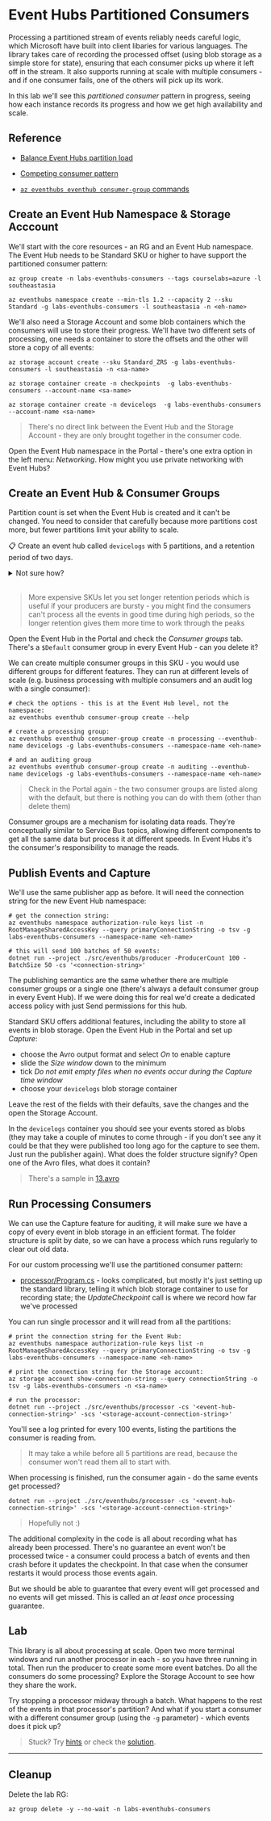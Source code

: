 # Event Hubs Partitioned Consumers

Processing a partitioned stream of events reliably needs careful logic, which Microsoft have built into client libaries for various languages. The library takes care of recording the processed offset (using blob storage as a simple store for state), ensuring that each consumer picks up where it left off in the stream. It also supports running at scale with multiple consumers - and if one consumer fails, one of the others will pick up its work.

In this lab we'll see this _partitioned consumer_ pattern in progress, seeing how each instance records its progress and how we get high availability and scale.

## Reference

- [Balance Event Hubs partition load](https://learn.microsoft.com/en-us/azure/event-hubs/event-processor-balance-partition-load)

- [Competing consumer pattern](https://learn.microsoft.com/en-us/previous-versions/msp-n-p/dn568101(v=pandp.10))

- [`az eventhubs eventhub consumer-group` commands](https://learn.microsoft.com/en-us/cli/azure/eventhubs/eventhub/consumer-group?view=azure-cli-latest)

## Create an Event Hub Namespace & Storage Acccount

We'll start with the core resources - an RG and an Event Hub namespace. The Event Hub needs to be Standard SKU or higher to have support the partitioned consumer pattern:

```
az group create -n labs-eventhubs-consumers --tags courselabs=azure -l southeastasia

az eventhubs namespace create --min-tls 1.2 --capacity 2 --sku Standard -g labs-eventhubs-consumers -l southeastasia -n <eh-name> 
```

We'll also need a Storage Account and some blob containers which the consumers will use to store their progress. We'll have two different sets of processing, one needs a container to store the offsets and the other will store a copy of all events:

```
az storage account create --sku Standard_ZRS -g labs-eventhubs-consumers -l southeastasia -n <sa-name>

az storage container create -n checkpoints  -g labs-eventhubs-consumers --account-name <sa-name>

az storage container create -n devicelogs  -g labs-eventhubs-consumers --account-name <sa-name>
```

> There's no direct link between the Event Hub and the Storage Account - they are only brought together in the consumer code.

Open the Event Hub namespace in the Portal - there's one extra option in the left menu: _Networking_. How might you use private networking with Event Hubs?

## Create an Event Hub & Consumer Groups

Partition count is set when the Event Hub is created and it can't be changed. You need to consider that carefully because more partitions cost more, but fewer partitions limit your ability to scale.

📋 Create an event hub called `devicelogs` with 5 partitions, and a retention period of two days.

<details>
  <summary>Not sure how?</summary>

```
# standard SKU allows for longer message retention:
az eventhubs eventhub create --name devicelogs --partition-count 5 --message-retention 2 -g labs-eventhubs-consumers --namespace-name <eh-name> 
```

</details><br/>

> More expensive SKUs let you set longer retention periods which is useful if your producers are bursty - you might find the consumers can't process all the events in good time during high periods, so the longer retention gives them more time to work through the peaks

Open the Event Hub in the Portal and check the _Consumer groups_ tab. There's a `$Default` consumer group in every Event Hub - can you delete it?

We can create multiple consumer groups in this SKU - you would use different groups for different features. They can run at different levels of scale (e.g. business processing with multiple consumers and an audit log with a single consumer):

```
# check the options - this is at the Event Hub level, not the namespace:
az eventhubs eventhub consumer-group create --help

# create a processing group:
az eventhubs eventhub consumer-group create -n processing --eventhub-name devicelogs -g labs-eventhubs-consumers --namespace-name <eh-name>

# and an auditing group
az eventhubs eventhub consumer-group create -n auditing --eventhub-name devicelogs -g labs-eventhubs-consumers --namespace-name <eh-name>
```

> Check in the Portal again - the two consumer groups are listed along with the default, but there is nothing you can do with them (other than delete them)

Consumer groups are a mechanism for isolating data reads. They're conceptually similar to Service Bus topics, allowing different components to get all the same data but process it at different speeds. In Event Hubs it's the consumer's responsibility to manage the reads.

## Publish Events and Capture

We'll use the same publisher app as before. It will need the connection string for the new Event Hub namespace:

```
# get the connection string:
az eventhubs namespace authorization-rule keys list -n RootManageSharedAccessKey --query primaryConnectionString -o tsv -g labs-eventhubs-consumers --namespace-name <eh-name>

# this will send 100 batches of 50 events:
dotnet run --project ./src/eventhubs/producer -ProducerCount 100 -BatchSize 50 -cs '<connection-string>'
```

The publishing semantics are the same whether there are multiple consumer groups or a single one (there's always a default consumer group in every Event Hub). If we were doing this for real we'd create a dedicated access policy with just Send permissions for this hub.

Standard SKU offers additional features, including the ability to store all events in blob storage. Open the Event Hub in the Portal and set up _Capture_:

- choose the Avro output format and select _On_ to enable capture
- slide the _Size window_ down to the minimum
- tick _Do not emit empty files when no events occur during the Capture time window_
- choose your `devicelogs` blob storage container

Leave the rest of the fields with their defaults, save the changes and the open the Storage Account. 

In the `devicelogs` container you should see your events stored as blobs (they may take a couple of minutes to come through - if you don't see any it could be that they were published too long ago for the capture to see them. Just run the publisher again). What does the folder structure signify? Open one of the Avro files, what does it contain?

> There's a sample in [13.avro](/labs/eventhubs-consumers/13.avro)

## Run Processing Consumers

We can use the Capture feature for auditing, it will make sure we have a copy of every event in blob storage in an efficient format. The folder structure is split by date, so we can have a process which runs regularly to clear out old data.

For our custom processing we'll use the partitioned consumer pattern:

- [processor/Program.cs](/src/eventhubs/processor/Program.cs) - looks complicated, but mostly it's just setting up the standard library, telling it which blob storage container to use for recording state; the _UpdateCheckpoint_ call is where we record how far we've processed

You can run single processor and it will read from all the partitions:

```
# print the connection string for the Event Hub:
az eventhubs namespace authorization-rule keys list -n RootManageSharedAccessKey --query primaryConnectionString -o tsv -g labs-eventhubs-consumers --namespace-name <eh-name>

# print the connection string for the Storage account:
az storage account show-connection-string --query connectionString -o tsv -g labs-eventhubs-consumers -n <sa-name>

# run the processor:
dotnet run --project ./src/eventhubs/processor -cs '<event-hub-connection-string>' -scs '<storage-account-connection-string>'
```

You'll see a log printed for every 100 events, listing the partitions the consumer is reading from.

> It may take a while before all 5 partitions are read, because the consumer won't read them all to start with.

When processing is finished, run the consumer again - do the same events get processed?

```
dotnet run --project ./src/eventhubs/processor -cs '<event-hub-connection-string>' -scs '<storage-account-connection-string>'
```

> Hopefully not :) 

The additional complexity in the code is all about recording what has already been processed. There's no guarantee an event won't be processed twice - a consumer could process a batch of events and then crash before it updates the checkpoint. In that case when the consumer restarts it would process those events again.

But we should be able to guarantee that every event will get processed and no events will get missed. This is called an _at least once_ processing guarantee.

## Lab

This library is all about processing at scale. Open two more terminal windows and run another processor in each - so you have three running in total. Then run the producer to create some more event batches. Do all the consumers do some processing? Explore the Storage Account to see how they share the work. 

Try stopping a processor midway through a batch. What happens to the rest of the events in that processor's partition? And what if you start a consumer with a different consumer group (using the `-g` parameter) - which events does it pick up?

> Stuck? Try [hints](hints.md) or check the [solution](solution.md).

___

## Cleanup

Delete the lab RG:

```
az group delete -y --no-wait -n labs-eventhubs-consumers
```